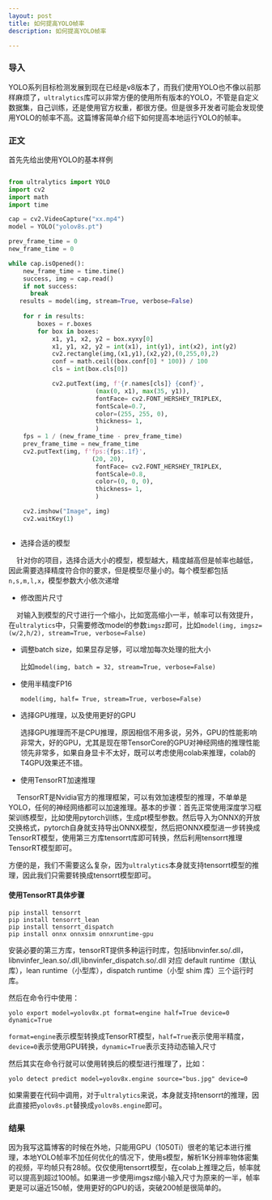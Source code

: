 ```yaml
---
layout: post
title: 如何提高YOLO帧率
description: 如何提高YOLO帧率

---
```


### 导入

YOLO系列目标检测发展到现在已经是v8版本了，而我们使用YOLO也不像以前那样麻烦了，`ultralytics`库可以非常方便的使用所有版本的YOLO，不管是自定义数据集，自己训练，还是使用官方权重，都很方便。但是很多开发者可能会发现使用YOLO的帧率不高。这篇博客简单介绍下如何提高本地运行YOLO的帧率。



### 正文

首先先给出使用YOLO的基本样例

```python

from ultralytics import YOLO
import cv2
import math
import time

cap = cv2.VideoCapture("xx.mp4") 
model = YOLO("yolov8s.pt")

prev_frame_time = 0
new_frame_time = 0

while cap.isOpened():
    new_frame_time = time.time()
    success, img = cap.read()
    if not success:
      break
   results = model(img, stream=True, verbose=False)
    
    for r in results:
        boxes = r.boxes
        for box in boxes:          
            x1, y1, x2, y2 = box.xyxy[0]
            x1, y1, x2, y2 = int(x1), int(y1), int(x2), int(y2)
            cv2.rectangle(img,(x1,y1),(x2,y2),(0,255,0),2)
            conf = math.ceil((box.conf[0] * 100)) / 100
            cls = int(box.cls[0]) 

            cv2.putText(img, f'{r.names[cls]} {conf}',
                        (max(0, x1), max(35, y1)),
                        fontFace= cv2.FONT_HERSHEY_TRIPLEX,
                        fontScale=0.7,
                        color=(255, 255, 0),
                        thickness= 1,
                        )
    fps = 1 / (new_frame_time - prev_frame_time)
    prev_frame_time = new_frame_time
    cv2.putText(img, f'fps:{fps:.1f}',
                       (20, 20),
                        fontFace= cv2.FONT_HERSHEY_TRIPLEX,
                        fontScale=0.8,
                        color=(0, 0, 0),
                        thickness= 1,
                        )

    cv2.imshow("Image", img)
    cv2.waitKey(1)
    
```

- 选择合适的模型

    针对你的项目，选择合适大小的模型，模型越大，精度越高但是帧率也越低，因此需要选择精度符合你的要求，但是模型尽量小的。每个模型都包括`n,s,m,l,x`，模型参数大小依次递增

- 修改图片尺寸

    对输入到模型的尺寸进行一个缩小，比如宽高缩小一半，帧率可以有效提升，在`ultralytics`中，只需要修改model的参数`imgsz`即可，比如`model(img, imgsz=(w/2,h/2), stream=True, verbose=False)`

- 调整batch size，如果显存足够，可以增加每次处理的批大小
  
  比如`model(img, batch = 32, stream=True, verbose=False)`

- 使用半精度FP16
  
  `model(img, half= True, stream=True, verbose=False)`

- 选择GPU推理，以及使用更好的GPU
  
  选择GPU推理而不是CPU推理，原因相信不用多说，另外，GPU的性能影响非常大，好的GPU，尤其是现在带TensorCore的GPU对神经网络的推理性能领先非常多，如果自身显卡不太好，既可以考虑使用colab来推理，colab的T4GPU效果还不错。

- 使用TensorRT加速推理

    TensorRT是Nvidia官方的推理框架，可以有效加速模型的推理，不单单是YOLO，任何的神经网络都可以加速推理。基本的步骤：首先正常使用深度学习框架训练模型，比如使用pytorch训练，生成pt模型参数。然后导入为ONNX的开放交换格式，pytorch自身就支持导出ONNX模型，然后把ONNX模型进一步转换成TensorRT模型，使用第三方库tensorrt库即可转换，然后利用tensorrt推理TensorRT模型即可。

方便的是，我们不需要这么复杂，因为`ultralytics`本身就支持tensorrt模型的推理，因此我们只需要转换成tensorrt模型即可。

#### 使用TensorRT具体步骤

```shell
pip install tensorrt
pip install tensorrt_lean
pip install tensorrt_dispatch
pip install onnx onnxsim onnxruntime-gpu
```

安装必要的第三方库，tensorRT提供多种运行时库，包括libnvinfer.so/.dll，libnvinfer_lean.so/.dll,libnvinfer_dispatch.so/.dll 对应 default runtime（默认库），lean runtime（小型库），dispatch runtime（小型 shim 库）三个运行时库。

然后在命令行中使用：

```shell
yolo export model=yolov8x.pt format=engine half=True device=0 dynamic=True

```

`format=engine`表示模型转换成TensorRT模型，`half=True`表示使用半精度，`device=0`表示使用GPU转换，`dynamic=True`表示支持动态输入尺寸

然后其实在命令行就可以使用转换后的模型进行推理了，比如：

```shell
yolo detect predict model=yolov8x.engine source="bus.jpg" device=0
```

如果需要在代码中调用，对于`ultralytics`来说，本身就支持tensorrt的推理，因此直接把`yolov8s.pt`替换成`yolov8s.engine`即可。



### 结果

因为我写这篇博客的时候在外地，只能用GPU（1050Ti）很老的笔记本进行推理，本地YOLO帧率不加任何优化的情况下，使用s模型，解析1K分辨率物体密集的视频，平均帧只有28帧。仅仅使用tensorrt模型，在colab上推理之后，帧率就可以提高到超过100帧。如果进一步使用imgsz缩小输入尺寸为原来的一半，帧率更是可以逼近150帧，使用更好的GPU的话，突破200帧是很简单的。


